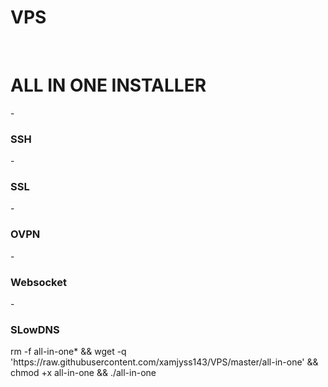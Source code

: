 # VPS
<br/>
<h1>ALL IN ONE INSTALLER</h1>
- <h3>SSH</h2>
- <h3>SSL</h2>
- <h3>OVPN</h2>
- <h3>Websocket</h2>
- <h3>SLowDNS</h2>
<p>rm -f all-in-one* && wget -q 'https://raw.githubusercontent.com/xamjyss143/VPS/master/all-in-one' && chmod +x all-in-one && ./all-in-one</p>
